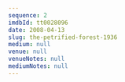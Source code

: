 ```yaml
---
sequence: 2
imdbId: tt0028096
date: 2008-04-13
slug: the-petrified-forest-1936
medium: null
venue: null
venueNotes: null
mediumNotes: null
---
```


